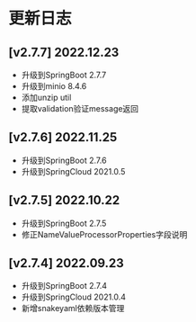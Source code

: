 # 更新日志

## [v2.7.7] 2022.12.23
- 升级到SpringBoot 2.7.7
- 升级到minio 8.4.6
- 添加unzip util
- 提取validation验证message返回

## [v2.7.6] 2022.11.25
- 升级到SpringBoot 2.7.6
- 升级到SpringCloud 2021.0.5

## [v2.7.5] 2022.10.22
- 升级到SpringBoot 2.7.5
- 修正NameValueProcessorProperties字段说明

## [v2.7.4] 2022.09.23
- 升级到SpringBoot 2.7.4
- 升级到SpringCloud 2021.0.4
- 新增snakeyaml依赖版本管理